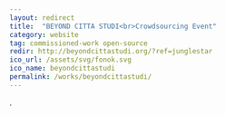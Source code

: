 ```yaml
---
layout: redirect
title:  "BEYOND CITTA STUDI<br>Crowdsourcing Event"
category: website
tag: commissioned-work open-source
redir: http://beyondcittastudi.org/?ref=junglestar
ico_url: /assets/svg/fonok.svg
ico_name: beyondcittastudi
permalink: /works/beyondcittastudi/
---
```

.

